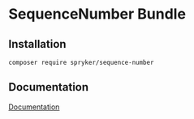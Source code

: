 # SequenceNumber Bundle

## Installation

```
composer require spryker/sequence-number
```

## Documentation

[Documentation](http://spryker.github.io)
